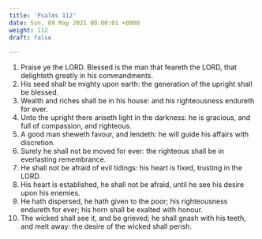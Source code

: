 ```yaml
---
title: 'Psalms 112'
date: Sun, 09 May 2021 00:00:01 +0000
weight: 112
draft: false
  
---
```


1. Praise ye the LORD. Blessed is the man that feareth the LORD, that delighteth greatly in his commandments.
2. His seed shall be mighty upon earth: the generation of the upright shall be blessed.
3. Wealth and riches shall be in his house: and his righteousness endureth for ever.
4. Unto the upright there ariseth light in the darkness: he is gracious, and full of compassion, and righteous.
5. A good man sheweth favour, and lendeth: he will guide his affairs with discretion.
6. Surely he shall not be moved for ever: the righteous shall be in everlasting remembrance.
7. He shall not be afraid of evil tidings: his heart is fixed, trusting in the LORD.
8. His heart is established, he shall not be afraid, until he see his desire upon his enemies.
9. He hath dispersed, he hath given to the poor; his righteousness endureth for ever; his horn shall be exalted with honour.
10. The wicked shall see it, and be grieved; he shall gnash with his teeth, and melt away: the desire of the wicked shall perish.
